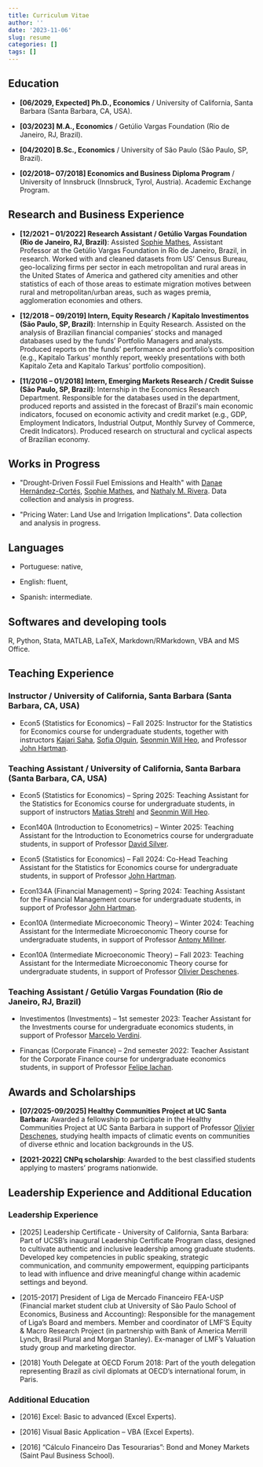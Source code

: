 ```yaml
---
title: Curriculum Vitae
author: ''
date: '2023-11-06'
slug: resume
categories: []
tags: []
---
```


## Education

-   **[06/2029, Expected] Ph.D., Economics** / University of California, Santa Barbara (Santa Barbara, CA, USA). 

-   **[03/2023] M.A., Economics** / Getúlio Vargas Foundation (Rio de Janeiro, RJ, Brazil).

-   **[04/2020] B.Sc., Economics** / University of São Paulo (São Paulo, SP, Brazil).

-   **[02/2018– 07/2018] Economics and Business Diploma Program** / University of Innsbruck (Innsbruck, Tyrol, Austria). Academic Exchange Program.

## Research and Business Experience

-   **[12/2021 – 01/2022] Research Assistant / Getúlio Vargas Foundation (Rio de Janeiro, RJ, Brazil)**: Assisted [Sophie Mathes](https://sophie-mathes.com), Assistant Professor at the Getúlio Vargas Foundation in Rio de Janeiro, Brazil, in research. Worked with and cleaned datasets from US’ Census Bureau, geo-localizing firms per sector in each metropolitan and rural areas in the United States of America and gathered city amenities and other statistics of each of those areas to estimate migration motives between rural and metropolitan/urban areas, such as wages premia, agglomeration economies and others.

-   **[12/2018 – 09/2019] Intern, Equity Research / Kapitalo Investimentos (São Paulo, SP, Brazil)**: Internship in Equity Research. Assisted on the analysis of Brazilian financial companies’ stocks and managed databases used by the funds’ Portfolio Managers and analysts. Produced reports on the funds’ performance and portfolio’s composition (e.g., Kapitalo Tarkus’ monthly report, weekly presentations with both Kapitalo Zeta and Kapitalo Tarkus’ portfolio composition).

-   **[11/2016 – 01/2018] Intern, Emerging Markets Research / Credit Suisse (São Paulo, SP, Brazil)**: Internship in the Economics Research Department. Responsible for the databases used in the department, produced reports and assisted in the forecast of Brazil's main economic indicators, focused on economic activity and credit market (e.g., GDP, Employment Indicators, Industrial Output, Monthly Survey of Commerce, Credit Indicators). Produced research on structural and cyclical aspects of Brazilian economy.

## Works in Progress

- "Drought-Driven Fossil Fuel Emissions and Health" with [Danae Hernández-Cortés](https://hernandezcortes.github.io), [Sophie Mathes](https://sophie-mathes.com), and [Nathaly M. Rivera](https://nathalyrivera.com). Data collection and analysis in progress.

- "Pricing Water: Land Use and Irrigation Implications". Data collection and analysis in progress.

## Languages

-   Portuguese: native,

-   English: fluent,

-   Spanish: intermediate.

## Softwares and developing tools

R, Python, Stata, MATLAB, LaTeX, Markdown/RMarkdown, VBA and MS Office.

## Teaching Experience

### Instructor / University of California, Santa Barbara (Santa Barbara, CA, USA)

-   Econ5 (Statistics for Economics) – Fall 2025: Instructor for the Statistics for Economics course for undergraduate students, together with instructors [Kajari Saha](https://econ.ucsb.edu/people/students/kajari-saha), [Sofia Olguin](https://econ.ucsb.edu/people/students/sofia-olguin), [Seonmin Will Heo](https://swheo.com), and Professor [John Hartman](https://econ.ucsb.edu/%7Ehartman/).

### Teaching Assistant / University of California, Santa Barbara (Santa Barbara, CA, USA)

-   Econ5 (Statistics for Economics) – Spring 2025: Teaching Assistant for the Statistics for Economics course for undergraduate students, in support of instructors [Matias Strehl](https://econ.ucsb.edu/people/students/matias-strehl-pessina) and [Seonmin Will Heo](https://swheo.com).

-   Econ140A (Introduction to Econometrics) – Winter 2025: Teaching Assistant for the Introduction to Econometrics course for undergraduate students, in support of Professor [David Silver](https://sites.google.com/site/silverdw/).

-   Econ5 (Statistics for Economics) – Fall 2024: Co-Head Teaching Assistant for the Statistics for Economics course for undergraduate students, in support of Professor [John Hartman](https://econ.ucsb.edu/%7Ehartman/).

-   Econ134A (Financial Management) – Spring 2024: Teaching Assistant for the Financial Management course for undergraduate students, in support of Professor [John Hartman](https://econ.ucsb.edu/%7Ehartman/).

-   Econ10A (Intermediate Microeconomic Theory) – Winter 2024: Teaching Assistant for the Intermediate Microeconomic Theory course for undergraduate students, in support of Professor [Antony Millner](https://antonymillner.wixsite.com/website).

-   Econ10A (Intermediate Microeconomic Theory) – Fall 2023: Teaching Assistant for the Intermediate Microeconomic Theory course for undergraduate students, in support of Professor [Olivier Deschenes](https://www.olivierdeschenes.org).

### Teaching Assistant / Getúlio Vargas Foundation (Rio de Janeiro, RJ, Brazil)

-   Investimentos (Investments) – 1st semester 2023: Teacher Assistant for the Investments course for undergraduate economics students, in support of Professor [Marcelo Verdini](http://www.epge.fgv.br/pt/professor/marcelo-verdini-maia).

-   Finanças (Corporate Finance) – 2nd semester 2022: Teacher Assistant for the Corporate Finance course for undergraduate economics students, in support of Professor [Felipe Iachan](https://sites.google.com/site/fiachan/).

## Awards and Scholarships

-   **[07/2025-09/2025] Healthy Communities Project at UC Santa Barbara:** Awarded a fellowship to participate in the Healthy Communities Project at UC Santa Barbara in support of Professor [Olivier Deschenes](https://www.olivierdeschenes.org), studying health impacts of climatic events on communities of diverse ethnic and location backgrounds in the US.

-   **[2021-2022] CNPq scholarship**: Awarded to the best classified students applying to masters’ programs nationwide.

## Leadership Experience and Additional Education

### Leadership Experience

- [2025] Leadership Certificate - University of California, Santa Barbara: Part of UCSB’s inaugural Leadership Certificate Program class, designed to cultivate authentic and inclusive leadership among graduate students. Developed key competencies in public speaking, strategic communication, and community empowerment, equipping participants to lead with influence and drive meaningful change within academic settings and beyond.

- [2015-2017] President of Liga de Mercado Financeiro FEA-USP (Financial market student club at University of São Paulo School of Economics, Business and Accounting): Responsible for the management of Liga’s Board and members. Member and coordinator of LMF’S Equity & Macro Research Project (in partnership with Bank of America Merrill Lynch, Brasil Plural and Morgan Stanley). Ex-manager of LMF’s Valuation study group and marketing director.

- [2018] Youth Delegate at OECD Forum 2018: Part of the youth delegation representing Brazil as civil diplomats at OECD’s international forum, in Paris.

### Additional Education

-   [2016] Excel: Basic to advanced (Excel Experts).

-   [2016] Visual Basic Application – VBA (Excel Experts).

-   [2016] “Cálculo Financeiro Das Tesourarias”: Bond and Money Markets (Saint Paul Business School).

